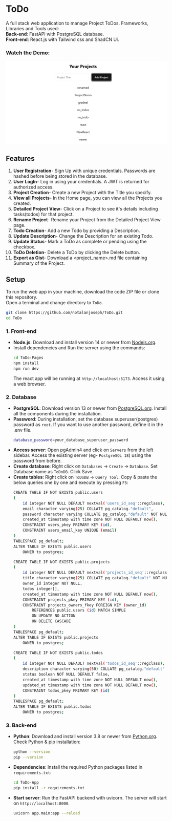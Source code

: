 # ToDo
 
A full stack web application to manage Project ToDos. Frameworks, Libraries and Tools used:<br>
**Back-end**: FastAPI with PostgreSQL database.<br>
**Front-end**: React.js with Tailwind css and ShadCN Ui.


### Watch the Demo:
[![Demo Video Link](thumbnail.png)](https://drive.google.com/file/d/1G5Pzvje80AKV79pZaNX1i4ofnhONaupd/preview)

## Features

1. **User Registration**- Sign Up with unique credentials. Passwords are hashed before being stored in the database.
2. **User LogIn**- Log in using your credentials. A JWT is returned for authorized access.
3. **Project Creation**- Create a new Project with the Title you specify.
4. **View all Projects**- In the Home page, you can view all the Projects you created.
5. **Detailed Project View**- Click on a Project to see it's details including tasks(todos) for that project.
6. **Rename Project**- Rename your Project from the Detailed Project View page.
7. **Todo Creation**- Add a new Todo by providing a Description.
8. **Update Description**- Change the Description for an existing Todo.
9. **Update Status**- Mark a ToDo as complete or pending using the checkbox.
10. **ToDo Deletion**- Delete a ToDo by clicking the Delete button.
11. **Export as Gist**- Download a <project_name>.md file containing Summary of the Project.
 

## Setup

To run the web app in your machine, download the code ZIP file or clone this repository.<br>
Open a terminal and change directory to `ToDo`.
```bash
git clone https://github.com/notalanjoseph/ToDo.git
cd ToDo
```

### 1. Front-end

- **Node.js**: Download and install version 14 or newer from [Nodejs.org](https://nodejs.org/).
- Install dependencies and Run the server using the commands:
    ```bash
    cd ToDo-Pages
    npm install
    npm run dev
    ```
    The react app will be running at `http://localhost:5173`. Access it using a web browser.

### 2. Database

- **PostgreSQL**: Download version 13 or newer from [PostgreSQL.org](https://postgresql.org/). Install all the components during the installation.
- **Password**: During installation, set the database superuser(postgres) password as `root`. If you want to use another password, define it in the .env file.
    ```bash
    database_password=your_database_superuser_password
    ```
<!-- - **Create server**: Open pgAdmin 4 and click on `Server` -> `Register Server`. Set Name as `local postgres`, Host name as `localhost`. Use same password as before. Click Save. -->
- **Access server**: Open pgAdmin4 and click on `Servers` from the left sidebar. Access the existing server (eg- `PostgreSQL 18`) using the password from before.
- **Create database**: Right click on `Databases` -> `Create` -> `Database`. Set Database name as `ToDoDB`. Click Save.
- **Create tables**: Right click on `ToDoDB` -> `Query Tool`. Copy & paste the below queries one by one and execute by pressing `F5`:
    ```bash
    CREATE TABLE IF NOT EXISTS public.users
    (
        id integer NOT NULL DEFAULT nextval('users_id_seq'::regclass),
        email character varying(25) COLLATE pg_catalog."default",
        password character varying COLLATE pg_catalog."default" NOT NULL,
        created_at timestamp with time zone NOT NULL DEFAULT now(),
        CONSTRAINT users_pkey PRIMARY KEY (id),
        CONSTRAINT users_email_key UNIQUE (email)
    )
    TABLESPACE pg_default;
    ALTER TABLE IF EXISTS public.users
        OWNER to postgres; 
    ```
    ```bash
    CREATE TABLE IF NOT EXISTS public.projects
    (
        id integer NOT NULL DEFAULT nextval('projects_id_seq'::regclass),
        title character varying(25) COLLATE pg_catalog."default" NOT NULL,
        owner_id integer NOT NULL,
        todos integer[],
        created_at timestamp with time zone NOT NULL DEFAULT now(),
        CONSTRAINT projects_pkey PRIMARY KEY (id),
        CONSTRAINT projects_owners_fkey FOREIGN KEY (owner_id)
            REFERENCES public.users (id) MATCH SIMPLE
            ON UPDATE NO ACTION
            ON DELETE CASCADE
    )
    TABLESPACE pg_default;
    ALTER TABLE IF EXISTS public.projects
        OWNER to postgres;
    ```
    ```bash
    CREATE TABLE IF NOT EXISTS public.todos
    (
        id integer NOT NULL DEFAULT nextval('todos_id_seq'::regclass),
        description character varying(50) COLLATE pg_catalog."default" NOT NULL,
        status boolean NOT NULL DEFAULT false,
        created_at timestamp with time zone NOT NULL DEFAULT now(),
        updated_at timestamp with time zone NOT NULL DEFAULT now(),
        CONSTRAINT todos_pkey PRIMARY KEY (id)
    )
    TABLESPACE pg_default;
    ALTER TABLE IF EXISTS public.todos
        OWNER to postgres;
    ```


### 3. Back-end

- **Python**: Download and install version 3.8 or newer from [Python.org](https://python.org/). Check Python & pip installation:
    ```bash
    python --version
    pip --version
    ```
- **Dependencies**: Install the required Python packages listed in `requirements.txt`:
    ```bash
    cd ToDo-App
    pip install -r requirements.txt
    ```
- **Start server**: Run the FastAPI backend with uvicorn. The server will start on `http://localhost:8000`.
    ```bash
    uvicorn app.main:app --reload
    ```
